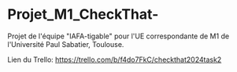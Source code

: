 # Projet_M1_CheckThat-
Projet de l'équipe "IAFA-tigable" pour l'UE correspondante de M1 de l'Université Paul Sabatier, Toulouse.

Lien du Trello: https://trello.com/b/f4do7FkC/checkthat2024task2
